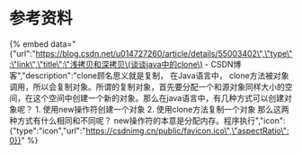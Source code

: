 # 参考资料

{% embed data="{\"url\":\"https://blog.csdn.net/u014727260/article/details/55003402\",\"type\":\"link\",\"title\":\"浅拷贝和深拷贝\(谈谈java中的clone\) - CSDN博客\",\"description\":\"clone顾名思义就是复制， 在Java语言中， clone方法被对象调用，所以会复制对象。所谓的复制对象，首先要分配一个和源对象同样大小的空间，在这个空间中创建一个新的对象。那么在java语言中，有几种方式可以创建对象呢？     1.  使用new操作符创建一个对象     2.  使用clone方法复制一个对象     那么这两种方式有什么相同和不同呢？ new操作符的本意是分配内存。程序执行\",\"icon\":{\"type\":\"icon\",\"url\":\"https://csdnimg.cn/public/favicon.ico\",\"aspectRatio\":0}}" %}

